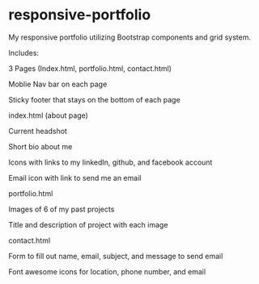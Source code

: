 # responsive-portfolio

My responsive portfolio utilizing Bootstrap components and grid system.


Includes:

3 Pages  (Index.html, portfolio.html, contact.html)

Moblie Nav bar on each page

Sticky footer that stays on the bottom of each page



index.html (about page)

Current headshot

Short bio about me

Icons with links to my linkedIn, github, and facebook account

Email icon with link to send me an email
    
    
    
portfolio.html

Images of 6 of my past projects

Title and description of project with each image



contact.html

Form to fill out name, email, subject, and message to send email

Font awesome icons for location, phone number, and email

